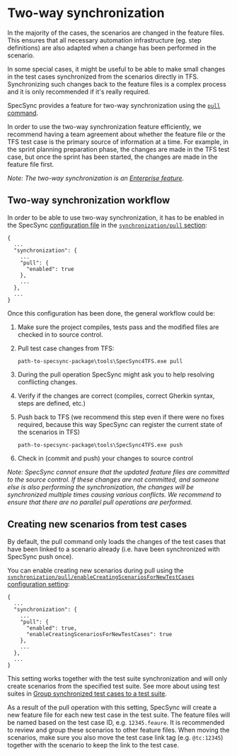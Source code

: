 # Two-way synchronization

In the majority of the cases, the scenarios are changed in the feature files. This ensures that all necessary automation infrastructure \(eg. step definitions\) are also adapted when a change has been performed in the scenario.

In some special cases, it might be useful to be able to make small changes in the test cases synchronized from the scenarios directly in TFS. Synchronizing such changes back to the feature files is a complex process and it is only recommended if it's really required.

SpecSync provides a feature for two-way synchronization using the [`pull` command](../usage.md).

In order to use the two-way synchronization feature efficiently, we recommend having a team agreement about whether the feature file or the TFS test case is the primary source of information at a time. For example, in the sprint planning preparation phase, the changes are made in the TFS test case, but once the sprint has been started, the changes are made in the feature file first.

_Note: The two-way synchronization is an_ [_Enterprise feature_](../licensing.md)_._

## Two-way synchronization workflow

In order to be able to use two-way synchronization, it has to be enabled in the SpecSync [configuration file](../configuration/) in the [`synchronization/pull` section](../configuration/configuration-synchronization/configuration-synchronization-pull.md):

```text
{
  ...
  "synchronization": {
    ...
    "pull": {
      "enabled": true
    },
    ...
  },
  ...
}
```

Once this configuration has been done, the general workflow could be:

1. Make sure the project compiles, tests pass and the modified files are checked in to source control.
2. Pull test case changes from TFS:

   ```text
   path-to-specsync-package\tools\SpecSync4TFS.exe pull
   ```

3. During the pull operation SpecSync might ask you to help resolving conflicting changes.
4. Verify if the changes are correct \(compiles, correct Gherkin syntax, steps are defined, etc.\)
5. Push back to TFS \(we recommend this step even if there were no fixes required, because this way SpecSync can register the current state of the scenarios in TFS\)

   ```text
   path-to-specsync-package\tools\SpecSync4TFS.exe push
   ```

6. Check in \(commit and push\) your changes to source control

_Note: SpecSync cannot ensure that the updated feature files are committed to the source control. If these changes are not committed, and someone else is also performing the synchronization, the changes will be synchronized multiple times causing various conflicts. We recommend to ensure that there are no parallel pull operations are performed._

## Creating new scenarios from test cases

By default, the pull command only loads the changes of the test cases that have been linked to a scenario already \(i.e. have been synchronized with SpecSync push once\).

You can enable creating new scenarios during pull using the [`synchronization/pull/enableCreatingScenariosForNewTestCases` configuration setting](../configuration/configuration-synchronization/configuration-synchronization-pull.md):

```text
{
  ...
  "synchronization": {
    ...
    "pull": {
      "enabled": true,
      "enableCreatingScenariosForNewTestCases": true
    },
    ...
  },
  ...
}
```

This setting works together with the test suite synchronization and will only create scenarios from the specified test suite. See more about using test suites in [Group synchronized test cases to a test suite](group-synchronized-test-cases-to-a-test-suite.md).

As a result of the pull operation with this setting, SpecSync will create a new feature file for each new test case in the test suite. The feature files will be named based on the test case ID, e.g. `12345.feaure`. It is recommended to review and group these scenarios to other feature files. When moving the scenarios, make sure you also move the test case link tag \(e.g. `@tc:12345`\) together with the scenario to keep the link to the test case.

